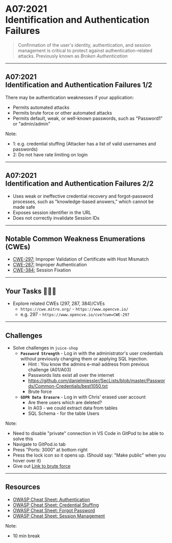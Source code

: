 # A07:2021<br>Identification and Authentication Failures

>Confirmation of the user's identity, authentication, and session management is critical to protect against authentication-related attacks. Previously known as _Broken Authentication_

---

## A07:2021<br>Identification and Authentication Failures 1/2

There may be authentication weaknesses if your application:

- Permits automated attacks <!-- .element: style="font-size:0.8em"-->
- Permits brute force or other automated attacks <!-- .element: style="font-size:0.8em"-->
- Permits default, weak, or well-known passwords, such as "Password1" or "admin/admin" <!-- .element: style="font-size:0.8em"-->

Note:

- 1: e.g. credential stuffing (Attacker has a list of valid usernames and passwords)
- 2: Do not have rate limiting on login

---

## A07:2021<br>Identification and Authentication Failures 2/2

- Uses weak or ineffective credential recovery and forgot-password processes, such as "knowledge-based answers," which cannot be made safe <!-- .element: style="font-size:0.8em"-->
- Exposes session identifier in the URL <!-- .element: style="font-size:0.8em"-->
- Does not correctly invalidate Session IDs <!-- .element: style="font-size:0.8em"-->

---

## Notable Common Weakness Enumerations (CWEs)

- [CWE-297:](https://cwe.mitre.org/data/definitions/297.html)
Improper Validation of Certificate with Host Mismatch
- [CWE-287:](https://cwe.mitre.org/data/definitions/287.html)
Improper Authentication
- [CWE-384:](https://cwe.mitre.org/data/definitions/384.html)
Session Fixation

---

## Your Tasks 🧑🏻‍💻

- Explore related CWEs (297, 287, 384)/CVEs
  - `https://cwe.mitre.org/` - `https://www.opencve.io/` <!-- .element: style="font-size:0.8em"-->
  - e.g. 297 - `https://www.opencve.io/cve?cwe=CWE-297` <!-- .element: style="font-size:0.8em"-->

---

## Challenges

- Solve challenges in `juice-shop`
    - **`Password Strength`** - Log in with the administrator's user credentials without previously changing them or applying SQL Injection.
      - Hint : You know the admins e-mail address from previous challenge (A01/A03) <!-- .element: style="font-size:0.7em"-->
      - Passwords lists exist all over the internet <!-- .element: style="font-size:0.7em"-->
      - https://github.com/danielmiessler/SecLists/blob/master/Passwords/Common-Credentials/best1050.txt <!-- .element: style="font-size:0.7em"-->
      - Brute force <!-- .element: style="font-size:0.7em"-->
    - **`GDPR Data Erasure`** - Log in with Chris' erased user account
      - Are there users which are deleted? <!-- .element: style="font-size:0.7em"-->
      - In A03 - we could extract data from tables <!-- .element: style="font-size:0.7em"-->
      - SQL Schema - for the table Users <!-- .element: style="font-size:0.7em"-->

Note:

- Need to disable "private" connection in VS Code in GitPod to be able to solve this
- Navigate to GitPod.io tab
- Press "Ports: 3000" at bottom right
- Press the lock icon so it opens up. (Should say: "Make public" when you hover over it)
- Give out [Link to brute force](https://github.com/bouvet/appsec-owasptop10wrkshp/tree/main/brutal)

---

## Resources

- [OWASP Cheat Sheet: Authentication](https://cheatsheetseries.owasp.org/cheatsheets/Authentication_Cheat_Sheet.html)
- [OWASP Cheat Sheet: Credential Stuffing](https://cheatsheetseries.owasp.org/cheatsheets/Credential_Stuffing_Prevention_Cheat_Sheet.html)
- [OWASP Cheat Sheet: Forgot Password](https://cheatsheetseries.owasp.org/cheatsheets/Forgot_Password_Cheat_Sheet.html)
- [OWASP Cheat Sheet: Session Management](https://cheatsheetseries.owasp.org/cheatsheets/Session_Management_Cheat_Sheet.html)

Note:

- 10 min break
